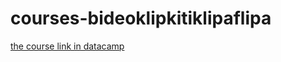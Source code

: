 # courses-bideoklipkitiklipaflipa
[the course link in datacamp](https://www.datacamp.com/courses/17125)
